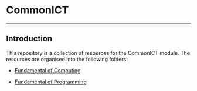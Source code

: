 # CommonICT
-----------------
## Introduction
This repository is a collection of resources for the CommonICT module. The resources are organised into the following folders:

- [Fundamental of Computing](Fundamental%20of%20Computing%20(FOC))

- [Fundamental of Programming](Fundamental%20of%20Programming%20(FOP))

